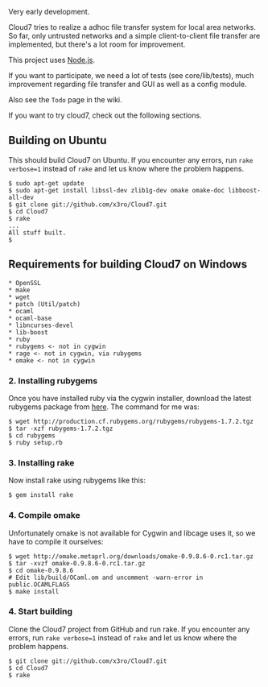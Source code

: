 Very early development.

Cloud7 tries to realize a adhoc file transfer system for local area networks.
So far, only untrusted networks and a simple client-to-client file transfer are
implemented, but there's a lot room for improvement.

This project uses [Node.js](http://www.nodejs.org).

If you want to participate, we need a lot of tests (see core/lib/tests),
much improvement regarding file transfer and GUI as well as a config module.

Also see the `Todo` page in the wiki.

If you want to try cloud7, check out the following sections.

## Building on Ubuntu

This should build Cloud7 on Ubuntu. If you encounter any errors, run `rake verbose=1` instead of `rake` and let us know where the problem happens.

    $ sudo apt-get update
    $ sudo apt-get install libssl-dev zlib1g-dev omake omake-doc libboost-all-dev
    $ git clone git://github.com/x3ro/Cloud7.git
    $ cd Cloud7
    $ rake
    ...
    All stuff built.
    $

## Requirements for building Cloud7 on Windows

    * OpenSSL
    * make
    * wget
    * patch (Util/patch)
    * ocaml
    * ocaml-base
    * libncurses-devel
    * lib-boost
    * ruby
    * rubygems <- not in cygwin
    * rage <- not in cygwin, via rubygems
    * omake <- not in cygwin


### 2. Installing rubygems

Once you have installed ruby via the cygwin installer, download the latest rubygems package from [here](http://rubygems.org/pages/download). The command for me was:

    $ wget http://production.cf.rubygems.org/rubygems/rubygems-1.7.2.tgz
    $ tar -xzf rubygems-1.7.2.tgz
    $ cd rubygems
    $ ruby setup.rb

### 3. Installing rake

Now install rake using rubygems like this:

    $ gem install rake


### 4. Compile omake

Unfortunately omake is not available for Cygwin and libcage uses it, so we have to compile it ourselves:

    $ wget http://omake.metaprl.org/downloads/omake-0.9.8.6-0.rc1.tar.gz
	$ tar -xvzf omake-0.9.8.6-0.rc1.tar.gz
	$ cd omake-0.9.8.6
	# Edit lib/build/OCaml.om and uncomment -warn-error in public.OCAMLFLAGS
	$ make install

### 4. Start building

Clone the Cloud7 project from GitHub and run rake. If you encounter any errors, run `rake verbose=1` instead of `rake` and let us know where the problem happens.

    $ git clone git://github.com/x3ro/Cloud7.git
    $ cd Cloud7
    $ rake
